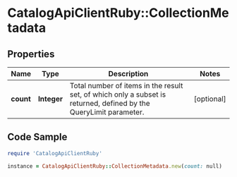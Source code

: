 # CatalogApiClientRuby::CollectionMetadata

## Properties

Name | Type | Description | Notes
------------ | ------------- | ------------- | -------------
**count** | **Integer** | Total number of items in the result set, of which only a subset is returned, defined by the QueryLimit parameter. | [optional] 

## Code Sample

```ruby
require 'CatalogApiClientRuby'

instance = CatalogApiClientRuby::CollectionMetadata.new(count: null)
```


